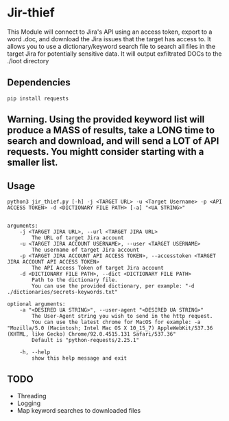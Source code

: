 # Jir-thief
This Module will connect to Jira's API using an access token, export to a word .doc, and download the Jira issues
that the target has access to. It allows you to use a dictionary/keyword search file to search all files in the target
Jira for potentially sensitive data. It will output exfiltrated DOCs to the ./loot directory
## Dependencies
`pip install requests`
## Warning.  Using the provided keyword list will produce a MASS of results, take a LONG time to search and download, and will send a LOT of API requests.  You mightt consider starting with a smaller list.
## Usage
```
python3 jir_thief.py [-h] -j <TARGET URL> -u <Target Username> -p <API ACCESS TOKEN> -d <DICTIONARY FILE PATH> [-a] "<UA STRING>"


arguments:
	-j <TARGET JIRA URL>, --url <TARGET JIRA URL>
		The URL of target Jira account
	-u <TARGET JIRA ACCOUNT USERNAME>, --user <TARGET USERNAME>
		The username of target Jira account
	-p <TARGET JIRA ACCOUNT API ACCESS TOKEN>, --accesstoken <TARGET JIRA ACCOUNT API ACCESS TOKEN>
		The API Access Token of target Jira account
	-d <DICTIONARY FILE PATH>, --dict <DICTIONARY FILE PATH>
		Path to the dictionary file.
		You can use the provided dictionary, per example: "-d ./dictionaries/secrets-keywords.txt"

optional arguments:
	-a "<DESIRED UA STRING>", --user-agent "<DESIRED UA STRING>"
		The User-Agent string you wish to send in the http request.
		You can use the latest chrome for MacOS for example: -a "Mozilla/5.0 (Macintosh; Intel Mac OS X 10_15_7) AppleWebKit/537.36 (KHTML, like Gecko) Chrome/92.0.4515.131 Safari/537.36"
		Default is "python-requests/2.25.1"

	-h, --help
		show this help message and exit
```
## TODO
- Threading
- Logging
- Map keyword searches to downloaded files
